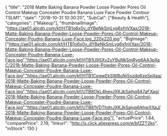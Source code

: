 {
	"title": "2018 Matte Baking Banana Powder Loose Powder Pores Oil Control Makeup Concealer Poudre Banana Luxe Face Powder Contour TSLM1",
	"date": "2018-10-31 10:30:20",
	"SubCat": ["Beauty & Health"],
	"categories": ["Makeup"],
	"thumbnailImage": "https://ae01.alicdn.com/kf/HTB1o6x0v_dYBeNkSmLyq6xfnVXax/2018-Matte-Baking-Banana-Powder-Loose-Powder-Pores-Oil-Control-Makeup-Concealer-Poudre-Banana-Luxe-Face.jpg_220x220.jpg",
	"BigImage": ["https://ae01.alicdn.com/kf/HTB1o6x0v_dYBeNkSmLyq6xfnVXax/2018-Matte-Baking-Banana-Powder-Loose-Powder-Pores-Oil-Control-Makeup-Concealer-Poudre-Banana-Luxe-Face.jpg","https://ae01.alicdn.com/kf/HTB1U9SXvZuYBuNkSmRyq6AA3pXaC/2018-Matte-Baking-Banana-Powder-Loose-Powder-Pores-Oil-Control-Makeup-Concealer-Poudre-Banana-Luxe-Face.jpg","https://ae01.alicdn.com/kf/HTB1CpgwEkSWBuNjSszdq6zeSpXaa/2018-Matte-Baking-Banana-Powder-Loose-Powder-Pores-Oil-Control-Makeup-Concealer-Poudre-Banana-Luxe-Face.jpg","https://ae01.alicdn.com/kf/UTB8OkL4hevJXKJkSajhq6A7aFXag/2018-Matte-Baking-Banana-Powder-Loose-Powder-Pores-Oil-Control-Makeup-Concealer-Poudre-Banana-Luxe-Face.jpg","https://ae01.alicdn.com/kf/UTB81VDThdnJXKJkSaiyq6AhwXXaJ/2018-Matte-Baking-Banana-Powder-Loose-Powder-Pores-Oil-Control-Makeup-Concealer-Poudre-Banana-Luxe-Face.jpg"],
	"actualPrice": 1.64,
	"comparePrice": 2.19,
	"linkurl": "http://s.click.aliexpress.com/e/bfZZT2ko",
	"inStock": 130
}
